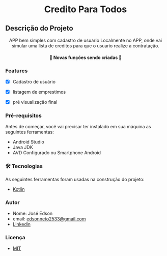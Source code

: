 
<h1 align="center">Credito Para Todos</h1>


## Descrição do Projeto
<p align="center">APP bem simples com cadastro de usuario Localmente no APP, onde vai simular uma lista de creditos para que o usuario realize a contratação.</p>


<h4 align="center"> 
	🚧   Novas funções sendo criadas  🚧
</h4>


### Features

- [x] Cadastro de usuário
- [x] listagem de emprestimos
- [x] pré visualização final


### Pré-requisitos

Antes de começar, você vai precisar ter instalado em sua máquina as seguintes ferramentas:
- Android Studio
- Java JDK
- AVD Configurado ou Smartphone Android


### 🛠 Tecnologias

As seguintes ferramentas foram usadas na construção do projeto:


- [Kotlin](https://kotlinlang.org)


### Autor
- Nome: José Edson
- email: edsonneto2533@gmail.com
- [Linkedin](https://www.linkedin.com/in/edson-neto-55779b167/)


### Licença
- [MIT](https://github.com/EdsonNeto2533/creditoParaTodos/blob/master/Licença)



